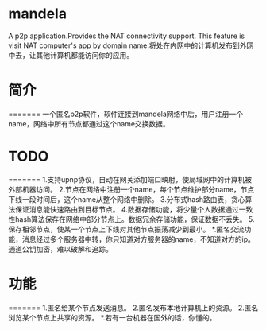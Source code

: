 mandela
=======

A p2p application.Provides the NAT connectivity support. This feature is visit NAT computer's app by domain name.将处在内网中的计算机发布到外网中去，让其他计算机都能访问你的应用。

# 简介
=======
    一个匿名p2p软件，软件连接到mandela网络中后，用户注册一个name，网络中所有节点都通过这个name交换数据。


# TODO
=======
1.支持upnp协议，自动在网关添加端口映射，使局域网中的计算机被外部机器访问。
2.节点在网络中注册一个name，每个节点维护部分name，节点下线一段时间后，这个name从整个网络中删除。
3.分布式hash路由表，贪心算法保证消息能快速路由到目标节点。
4.数据存储功能，将少量个人数据通过一致性hash算法保存在网络中部分节点上。数据冗余存储功能，保证数据不丢失。
5.保存相邻节点，使某一个节点上下线对其他节点振荡减少到最小。
*.匿名交流功能，消息经过多个服务器中转，你只知道对方服务器的name，不知道对方的ip。通道公钥加密，难以破解和追踪。


# 功能
=======
1.匿名给某个节点发送消息。
2.匿名发布本地计算机上的资源。
2.匿名浏览某个节点上共享的资源。
*.若有一台机器在国外的话，你懂的。